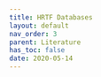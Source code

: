 ```yaml
---
title: HRTF Databases
layout: default
nav_order: 3
parent: Literature
has_toc: false
date: 2020-05-14
---
```


